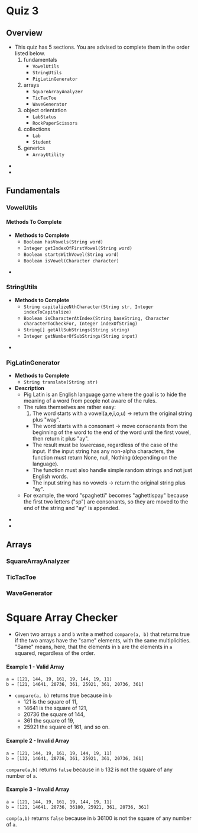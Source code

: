 # Quiz 3

## Overview
* This quiz has 5 sections. You are advised to complete them in the order listed below.
	1. fundamentals
		* `VowelUtils`
		* `StringUtils`
		* `PigLatinGenerator`
	2. arrays
		* `SquareArrayAnalyzer`
		* `TicTacToe`
		* `WaveGenerator`
	3. object orientation
		* `LabStatus`
		* `RockPaperScissors`
	4. collections
		* `Lab`
		* `Student`
	5. generics
		* `ArrayUtility`
















-
-
## Fundamentals

### VowelUtils
#### Methods To Complete
* **Methods to Complete**
	* `Boolean hasVowels(String word)`
	* `Integer getIndexOfFirstVowel(String word)`
	* `Boolean startsWithVowel(String word)`
	* `Boolean isVowel(Character character)`

-
### StringUtils
* **Methods to Complete**
	* `String capitalizeNthCharacter(String str, Integer indexToCapitalize)`
	* `Boolean isCharacterAtIndex(String baseString, Character characterToCheckFor, Integer indexOfString)`
	* `String[] getAllSubStrings(String string)`
	* `Integer getNumberOfSubStrings(String input)`

-
### PigLatinGenerator
* **Methods to Complete**
	* `String translate(String str)`
* **Description**
	* Pig Latin is an English language game where the goal is to hide the meaning of a word from people not aware of the rules.
	* The rules themselves are rather easy:
		1. The word starts with a vowel(a,e,i,o,u) -> return the original string plus "way".
		* The word starts with a consonant -> move consonants from the beginning of the word to the end of the word until the first vowel, then return it plus "ay".
		* The result must be lowercase, regardless of the case of the input. If the input string has any non-alpha characters, the function must return None, null, Nothing (depending on the language).
		* The function must also handle simple random strings and not just English words.
		* The input string has no vowels -> return the original string plus "ay".
	* For example, the word "spaghetti" becomes "aghettispay" because the first two letters ("sp") are consonants, so they are moved to the end of the string and "ay" is appended.


















-
-
## Arrays

### SquareArrayAnalyzer

### TicTacToe

### WaveGenerator



# Square Array Checker
* Given two arrays `a` and `b` write a method `compare(a, b)` that returns true if the two arrays have the "same" elements, with the same multiplicities. "Same" means, here, that the elements in `b` are the elements in `a` squared, regardless of the order.


#### Example 1 - Valid Array 
```
a = [121, 144, 19, 161, 19, 144, 19, 11]  
b = [121, 14641, 20736, 361, 25921, 361, 20736, 361]
```
* `compare(a, b)` returns true because in `b`
	* 121 is the square of 11,
	* 14641 is the square of 121,
	* 20736 the square of 144,
	* 361 the square of 19,
	* 25921 the square of 161,
and so on.



#### Example 2 - Invalid Array 
```
a = [121, 144, 19, 161, 19, 144, 19, 11]  
b = [132, 14641, 20736, 361, 25921, 361, 20736, 361]
```
`compare(a,b)` returns `false` because in `b` 132 is not the square of any number of `a`.


#### Example 3 - Invalid Array 
```
a = [121, 144, 19, 161, 19, 144, 19, 11]  
b = [121, 14641, 20736, 36100, 25921, 361, 20736, 361]
```

`comp(a,b)` returns `false` because in `b` 36100 is not the square of any number of `a`.
